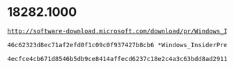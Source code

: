 # 18282.1000

<pre>
<a href="http://software-download.microsoft.com/download/pr/Windows_InsiderPreview_SDK_en-us_18282_1.iso">http://software-download.microsoft.com/download/pr/Windows_InsiderPreview_SDK_en-us_18282_1.iso</a>

46c62323d8ec71af2efd0f1c09c0f937427b8cb6 *Windows_InsiderPreview_SDK_en-us_18282_1.iso

4ecfce4cb671d8546b5db9ce8414affecd6237c18e2c4a3c63bdd8ad29115c60 *Windows_InsiderPreview_SDK_en-us_18282_1.iso
</pre>
